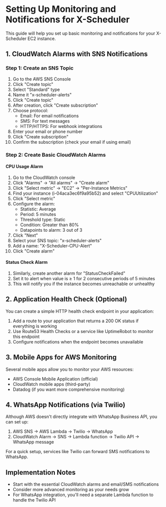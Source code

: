 # Setting Up Monitoring and Notifications for X-Scheduler

This guide will help you set up basic monitoring and notifications for your X-Scheduler EC2 instance.

## 1. CloudWatch Alarms with SNS Notifications

### Step 1: Create an SNS Topic

1. Go to the AWS SNS Console
2. Click "Create topic"
3. Select "Standard" type
4. Name it "x-scheduler-alerts"
5. Click "Create topic"
6. After creation, click "Create subscription"
7. Choose protocol:
   - Email: For email notifications
   - SMS: For text messages
   - HTTP/HTTPS: For webhook integrations
8. Enter your email or phone number
9. Click "Create subscription"
10. Confirm the subscription (check your email if using email)

### Step 2: Create Basic CloudWatch Alarms

#### CPU Usage Alarm

1. Go to the CloudWatch console
2. Click "Alarms" → "All alarms" → "Create alarm"
3. Click "Select metric" → "EC2" → "Per-Instance Metrics"
4. Find your instance (i-04aca3ec6f9a95b52) and select "CPUUtilization"
5. Click "Select metric"
6. Configure the alarm:
   - Statistic: Average
   - Period: 5 minutes
   - Threshold type: Static
   - Condition: Greater than 80%
   - Datapoints to alarm: 3 out of 3
7. Click "Next"
8. Select your SNS topic: "x-scheduler-alerts"
9. Add a name: "X-Scheduler-CPU-Alert"
10. Click "Create alarm"

#### Status Check Alarm

1. Similarly, create another alarm for "StatusCheckFailed"
2. Set it to alert when value is ≥ 1 for 2 consecutive periods of 5 minutes
3. This will notify you if the instance becomes unreachable or unhealthy

## 2. Application Health Check (Optional)

You can create a simple HTTP health check endpoint in your application:

1. Add a route to your application that returns a 200 OK status if everything is working
2. Use Route53 Health Checks or a service like UptimeRobot to monitor this endpoint
3. Configure notifications when the endpoint becomes unavailable

## 3. Mobile Apps for AWS Monitoring

Several mobile apps allow you to monitor your AWS resources:

- AWS Console Mobile Application (official)
- CloudWatch mobile apps (third-party)
- Datadog (if you want more comprehensive monitoring)

## 4. WhatsApp Notifications (via Twilio)

Although AWS doesn't directly integrate with WhatsApp Business API, you can set up:

1. AWS SNS → AWS Lambda → Twilio → WhatsApp
2. CloudWatch Alarm → SNS → Lambda function → Twilio API → WhatsApp message

For a quick setup, services like Twilio can forward SMS notifications to WhatsApp.

## Implementation Notes

- Start with the essential CloudWatch alarms and email/SMS notifications
- Consider more advanced monitoring as your needs grow
- For WhatsApp integration, you'll need a separate Lambda function to handle the Twilio API 